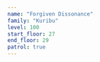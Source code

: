```yaml
---
name: "Forgiven Dissonance"
family: "Kuribu"
level: 100
start_floor: 27
end_floor: 29
patrol: true
---
```

